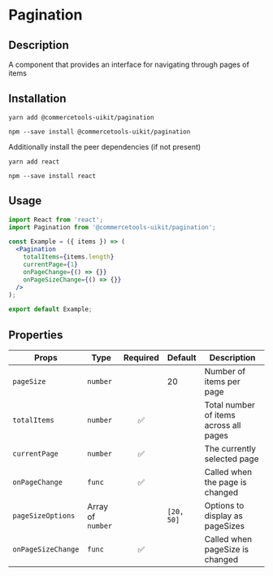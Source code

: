 <!-- THIS IS AN AUTOGENERATED FILE. DO NOT EDIT THIS FILE DIRECTLY. -->
<!-- This file is created by the `yarn generate-readme` script. -->

# Pagination

## Description

A component that provides an interface for navigating through pages of items

## Installation

```
yarn add @commercetools-uikit/pagination
```

```
npm --save install @commercetools-uikit/pagination
```

Additionally install the peer dependencies (if not present)

```
yarn add react
```

```
npm --save install react
```

## Usage

```jsx
import React from 'react';
import Pagination from '@commercetools-uikit/pagination';

const Example = ({ items }) => (
  <Pagination
    totalItems={items.length}
    currentPage={1}
    onPageChange={() => {}}
    onPageSizeChange={() => {}}
  />
);

export default Example;
```

## Properties

| Props              | Type              | Required | Default                        | Description                            |
| ------------------ | ----------------- | :------: | ------------------------------ | -------------------------------------- |
| `pageSize`         | `number`          |          | 20                             | Number of items per page               |
| `totalItems`       | `number`          |    ✅    |                                | Total number of items across all pages |
| `currentPage`      | `number`          |    ✅    |                                | The currently selected page            |
| `onPageChange`     | `func`            |    ✅    |                                | Called when the page is changed        |
| `pageSizeOptions`  | Array of `number` |          | `[20, 50]`                     | Options to display as pageSizes        |
| `onPageSizeChange` | `func`            |    ✅    |                                | Called when pageSize is changed        |

